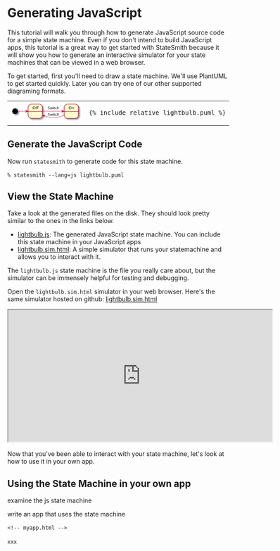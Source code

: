 # Generating JavaScript

This tutorial will walk you through how to generate JavaScript source code for a simple state machine. Even if you don't intend to build JavaScript apps, this tutorial is a great way to get started with StateSmith because it will show you how to generate an interactive simulator for your state machines that can be viewed in a web browser.

To get started, first you'll need to draw a state machine. We'll use PlantUML to get started quickly. Later you can try one of our other supported diagraming formats.


<table>
<tr>
<td>

<img src="lightbulb.svg">

</td>
<td>
<pre>
{% include_relative lightbulb.puml %}
</pre>
</td>
</tr>
</table>


## Generate the JavaScript Code

Now run `statesmith` to generate code for this state machine.

```
% statesmith --lang=js lightbulb.puml
```

## View the State Machine

Take a look at the generated files on the disk. They should look pretty similar to the ones in the links below.

* [lightbulb.js](lightbulb.js): The generated JavaScript state machine. You can include this state machine in your JavaScript apps
* [lightbulb.sim.html](lightbulb.sim.html): A simple simulator that runs your statemachine and allows you to interact with it.

The `lightbulb.js` state machine is the file you really care about, but the simulator can be immensely helpful for testing and debugging.

Open the `lightbulb.sim.html` simulator in your web browser. Here's the same simulator hosted on github: [lightbulb.sim.html](https://emmby.github.io/statesmith-simplified/languages/lightbulb.sim.html)


<iframe height="300" width="600" src="https://emmby.github.io/statesmith-simplified/languages/lightbulb.sim.html"></iframe>


Now that you've been able to interact with your state machine, let's look at how to use it in your own app.


## Using the State Machine in your own app

examine the js state machine

write an app that uses the state machine

```
<!-- myapp.html -->

xxx
```




